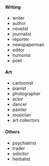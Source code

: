 #### Writing

* writer
* author
* novelist
* journalist
* reporter
* newspaperman
* editor
* humorist
* poet

#### Art

* cartoonist
* pianist
* photographer
* actor
* dancer
* painter
* musician
* art collectors

#### Others

* psychiatrist
* trader
* solicitor
* herbalist